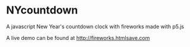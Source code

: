 # NYcountdown
A javascript New Year's countdown clock with fireworks made with p5.js

A live demo can be found at http://fireworks.htmlsave.com
